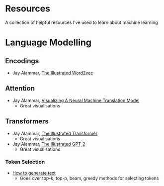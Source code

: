 # Resources

A collection of helpful resources I've used to learn about machine learning


# Language Modelling

## Encodings

* Jay Alammar, [The Illustrated Word2vec](http://jalammar.github.io/illustrated-word2vec/)

## Attention

* Jay Alammar, [Visualizing A Neural Machine Translation Model](https://jalammar.github.io/visualizing-neural-machine-translation-mechanics-of-seq2seq-models-with-attention/)
    * Great visualisations

## Transformers

* Jay Alammar, [The Illustrated Transformer](http://jalammar.github.io/illustrated-transformer/)
    * Great visualisations
* Jay Alammar, [The Illustrated GPT-2](http://jalammar.github.io/illustrated-gpt2/)
    * Great visualisations

### Token Selection

* [How to generate text](https://huggingface.co/blog/how-to-generate)
    * Goes over top-k, top-p, beam, greedy methods for selecting tokens
